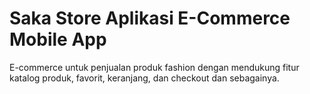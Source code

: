 # Saka Store Aplikasi  E-Commerce Mobile App
E-commerce  untuk penjualan produk fashion dengan mendukung fitur  katalog produk, favorit, keranjang, dan checkout dan sebagainya.
